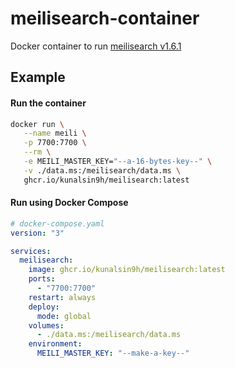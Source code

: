 # meilisearch-container

Docker container to run [meilisearch v1.6.1](https://github.com/meilisearch/meilisearch)

## Example

#### Run the container

```bash
docker run \
   --name meili \
   -p 7700:7700 \
   --rm \
   -e MEILI_MASTER_KEY="--a-16-bytes-key--" \
   -v ./data.ms:/meilisearch/data.ms \
   ghcr.io/kunalsin9h/meilisearch:latest
```

#### Run using Docker Compose

```yaml
# docker-compose.yaml
version: "3"

services:
  meilisearch:
    image: ghcr.io/kunalsin9h/meilisearch:latest
    ports:
      - "7700:7700"
    restart: always
    deploy:
      mode: global
    volumes:
      - ./data.ms:/meilisearch/data.ms
    environment:
      MEILI_MASTER_KEY: "--make-a-key--"
```
